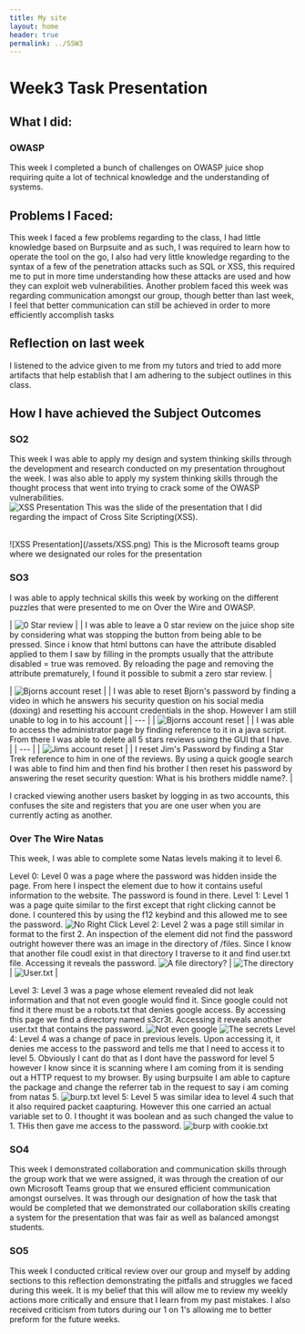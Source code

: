 ```yaml
---
title: My site
layout: home
header: true
permalink: ../SSW3
---
```




# Week3 Task Presentation


## What I did:
### OWASP
This week I completed a bunch of challenges on OWASP juice shop requiring quite a lot of technical knowledge and the understanding of systems. 

 
 


## Problems I Faced:
This week I faced a few problems regarding to the class, I had little knowledge based on Burpsuite and as such, I was required to learn how to operate the tool on the go, I also had very little knowledge regarding to the syntax of a few of the penetration attacks such as SQL or XSS, this required me to put in more time understanding how these attacks are used and how they can exploit web vulnerabilities. Another problem faced this week was regarding communication amongst our group, though better than last week, I feel that better communication can still be achieved in order to more efficiently accomplish tasks  
## Reflection on last week
I listened to the advice given to me from my tutors and tried to add more artifacts that help establish that I am adhering to the subject outlines in this class.

## How I have achieved the Subject Outcomes

### SO2
This week I was able to apply my design and system thinking skills through the development and research conducted on my presentation throughout the week. I was also able to apply my system thinking skills through the thought process that went into trying to crack some of the OWASP vulnerabilities.
<br>
 ![XSS Presentation](/assets/XSS1.png) 
 This was the slide of the presentation that I did regarding the impact of Cross Site Scripting(XSS). 

<br>
 ![XSS Presentation](/assets/XSS.png) 
 This is the Microsoft teams group where we designated our roles for the presentation  

### SO3 
  I was able to apply technical skills this week by working on the different puzzles that were presented to me on Over the Wire and OWASP.

| ![0 Star review](/assets/0star.png)  |
| I was able to leave a 0 star review on the juice shop site by considering what was stopping the button from being able to be pressed. Since i know that html buttons can have the attribute disabled applied to them I  saw by filling in the prompts usually that the attribute disabled = true was removed. By reloading the page and removing the attribute prematurely, I found it possible to submit a zero star review.  |

| ![Bjorns account reset](/assets/bjorn.png) |
| I was able to reset Bjorn's password by finding a video in which he answers his security question on his social media (doxing) and resetting his account credentials in the shop. However I am still unable to log in to his account |
| --- |
| ![Bjorns account reset](/assets/admin.png) |
| I was able to access the administrator page by finding reference to it in a java script. From there I was able to delete all 5 stars reviews using the GUI that I have. |
| --- |
| ![Jims account reset](/assets/jim.png) |
| I reset Jim's Password by finding a Star Trek reference to him in one of the reviews. By using a quick google search I was able to find him and then find his brother I then reset his password by answering the reset security question: What is his brothers middle name?. |


 I cracked viewing another users basket by logging in as two accounts, this confuses the site and registers that you are one user when you are currently acting as another.

### Over The Wire Natas 

This week, I was able to complete some Natas levels making it to level 6. 

Level 0: Level 0 was a page where the password was hidden inside the page. From here I inspect the element due to how it contains useful information to the website. The password is found in there.
Level 1: Level 1 was a page quite similar to the first except that right clicking cannot be done. I countered this by using the f12 keybind and this allowed me to see the password.
![No Right Click](/assets/nlv1.png)
Level 2: Level 2 was a page still similar in format to the first 2. An inspection of the element did not find the password outright however there was an image in the directory of /files.  Since I know that another file coudl exist in that directory I traverse to it and find user.txt file. Accessing it reveals the password.
![A file directory?](/assets/nlvl2.png)
| ![The directory](/assets/tlvl2.png) | ![User.txt](/assets/nlvl3.png) |

Level 3: Level 3 was a page whose element revealed did not leak information and that not even google would find it. Since google could not find it there must be a robots.txt that denies google access. By accessing this page we find a directory named s3cr3t. Accessing it reveals another user.txt that contains the password.
![Not even google](/assets/robots.png)
![The secrets](/assets/secret.png)
Level 4: Level 4 was a change of pace in previous levels. Upon accessing it, it denies me access to the password and tells me that I need to access it to level 5. Obviously I cant do that as I dont have the password for level 5 however I know since it is scanning where I am coming from it is sending out a HTTP request to my browser. By using burpsuite I am able to capture the package and change the referrer tab in the request to say i am coming from natas 5.
![burp.txt](/assets/burp.png)
level 5: Level 5 was similar idea to level 4 such that it also required packet caapturing. However this one carried an actual variable set to 0. I thought it was boolean and as such changed the value to 1. THis then gave me access to the password.
![burp with cookie.txt](/assets/burp2.png)
### SO4 
This week I demonstrated collaboration and communication skills through the group work that we were assigned, it was through the creation of our own Microsoft Teams group that we ensured efficient communication amongst ourselves. It was through our designation of how the task that would be completed that we demonstrated our collaboration skills creating a system for the presentation that was fair as well as balanced amongst students. 

### SO5
This week I conducted critical review over our group and myself by adding sections to this reflection demonstrating the pitfalls and struggles we faced during this week. It is my belief that this will allow me to review my weekly actions more critically and ensure that I learn from my past mistakes. I also received criticism from tutors during our 1 on 1's allowing me to better preform for the future weeks.

